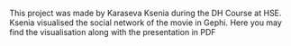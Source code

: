This project was made by Karaseva Ksenia during the DH Course at HSE. 
Ksenia visualised the social network of the movie in Gephi.
Here you may find the visualisation along with the presentation in PDF

